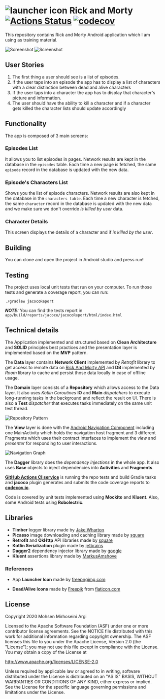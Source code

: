 # ![launcher icon](logo.png) Rick and Morty [![Actions Status](https://github.com/mohsenoid/Rick-and-Morty/workflows/Android%20CI/badge.svg)](https://github.com/mohsenoid/Rick-and-Morty/actions) [![codecov](https://codecov.io/gh/mohsenoid/Rick-and-Morty/branch/master/graph/badge.svg)](https://codecov.io/gh/mohsenoid/Rick-and-Morty)

This repository contains Rick and Morty Android application which I am using as training material.

![Screenshot](SCREENSHOT1.png) ![Screenshot](SCREENSHOT2.png)

## User Stories

1. The first thing a user should see is a list of episodes.
2. If the user taps into an episode the app has to display a list of characters with a clear distinction between dead and alive characters
3. If the user taps into a character the app has to display that character's picture and information.
4. The user should have the ability to kill a character and if a character gets killed the character lists should update accordingly

## Functionality

The app is composed of 3 main screens:

### Episodes List

It allows you to list episodes in pages. Network results are kept in the database in the `episodes` table. Each time a new page is fetched, the same `episode` record in the database is updated with the new data.

### Episode's Characters List

Shows you the list of episode characters. Network results are also kept in the database in the `characters table`. Each time a new character is fetched, the same `character` record in the database is updated with the new data and we make sure we don't override *is killed by user* data.

### Character Details

This screen displays the details of a character and if *is killed by the user*.

## Building

You can clone and open the project in Android studio and press run!

## Testing

The project uses local unit tests that run on your computer. To run those tests and generate a coverage report, you can run:

	./gradlew jacocoReport

***NOTE:*** You can find the tests report in `app/build/reports/jacoco/jacocoReport/html/index.html` 

## Technical details

The Application implemented and structured based on **Clean Architecture** and **SOLID** principles best practices and the presentation layer is implemented based on the **MVP** pattern.

The **Data** layer contains **Network Client** implemented by *Retrofit* library to get access to remote data on [Rick And Morty API](https://rickandmortyapi.com/) and **DB** implemented by *Room* library to cache and persist those data locally in case of offline usage.

The **Domain** layer consists of a **Repository** which allows access to the Data layer. It also uses *Kotlin Coroutines* **IO** and **Main** *dispatchers* to execute long-running tasks in the background and reflect the result on UI. There is also a **Test** *dispatcher* that executes tasks immediately on the same unit test thread.

![Repository Pattern](REPOSITORY_PATTERN.png)

The **View** layer is done with the [Android Navigation Component](https://developer.android.com/guide/navigation) including one MainActivity which holds the navigation host fragment and 3 different Fragments which uses their contract interfaces to implement the *view* and *presenter* for responding to user interactions.

![Navigation Graph](NAV_GRAPH.png)

The **Dagger** library does the *dependency injections* in the whole app. It also uses **Base** objects to inject dependencies into **Activities** and **Fragments**.

[**GitHub Actions CI service**](https://github.com/mohsenoid/Rick-and-Morty/actions) is running the repo tests and build Gradle tasks and **jacoco** plugin generates and submits the code coverage reports to [**codecov.io**](https://codecov.io/gh/mohsenoid/Rick-and-Morty).

Code is covered by unit tests implemented using **Mockito** and **Kluent**. Also, some Android tests using **Robolectric**.

## Libraries

- **Timber** logger library made by [Jake Wharton](https://github.com/JakeWharton/timber)
- **Picasso** image downloading and caching library made by [square](https://github.com/square/picasso)
- **Retrofit** and **OkHttp** API libraries made by [square](https://github.com/square/retrofit)
- **Kotlin Serialization** plugin made by [jetbrains](https://github.com/Kotlin/kotlinx.serialization)
- **Dagger2** dependency injector library made by [google](https://github.com/google/dagger)
- **Kluent** assertions library made by [MarkusAmshove](https://github.com/MarkusAmshove/Kluent)

### References

- App **Launcher Icon** made by [freepngimg.com](http://freepngimg.com)

- **Dead/Alive Icons** made by [Freepik](https://flaticon.com/authors/freepik) from [flaticon.com](https://flaticon.com)

## License 

Copyright 2020 Mohsen Mirhoseini Argi

Licensed to the Apache Software Foundation (ASF) under one or more contributor license agreements. See the NOTICE file distributed with this work for additional information regarding copyright ownership. The ASF licenses this file to you under the Apache License, Version 2.0 (the "License"); you may not use this file except in compliance with the License. You may obtain a copy of the License at

http://www.apache.org/licenses/LICENSE-2.0

Unless required by applicable law or agreed to in writing, software distributed under the License is distributed on an "AS IS" BASIS, WITHOUT WARRANTIES OR CONDITIONS OF ANY KIND, either express or implied. See the License for the specific language governing permissions and limitations under the License.
